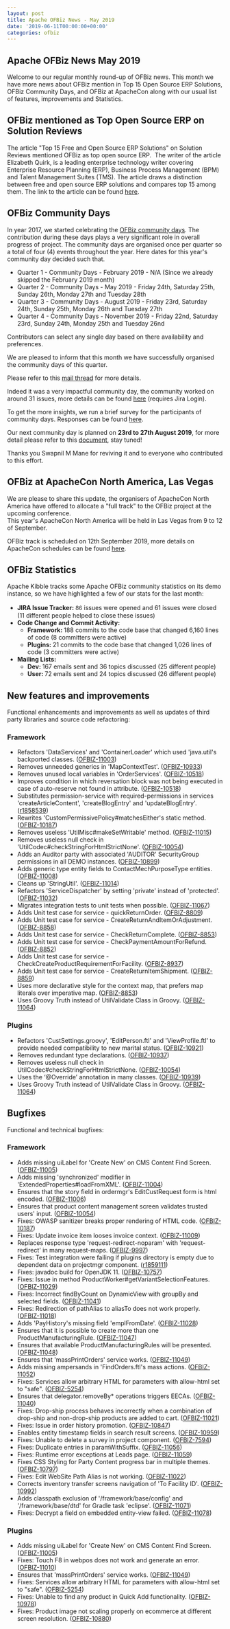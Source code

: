 ```yaml
---
layout: post
title: Apache OFBiz News - May 2019
date: '2019-06-11T00:00:00+00:00'
categories: ofbiz
---
```

<h2>Apache OFBiz News May 2019</h2> 
  <p>Welcome to our regular monthly round-up of OFBiz news. This month we have more news about OFBiz mention in Top 15 Open Source ERP Solutions, OFBiz Community Days, and OFBiz at ApacheCon along with our usual list of features, improvements and Statistics.</p> 
  <h2>OFBiz mentioned as Top Open Source ERP on Solution Reviews</h2> 
  <p>The article &quot;Top 15 Free and Open Source ERP Solutions&quot; on Solution Reviews mentioned OFBiz as top open source ERP.&nbsp; The writer of the article Elizabeth Quirk, is a leading enterprise technology writer covering Enterprise Resource Planning (ERP), Business Process Management (BPM) and Talent Management Suites (TMS). The article draws a distinction between free and open source ERP solutions and compares top 15 among them. The link to the article can be found <a href="https://solutionsreview.com/enterprise-resource-planning/top-15-free-and-open-source-erp-solutions/" target="_blank">here</a>.</p> 
  <h2>OFBiz Community Days</h2> 
  <p>In year 2017, we started celebrating the <a href="https://cwiki.apache.org/confluence/display/OFBIZ/OFBiz+Community+Days" target="_blank">OFBiz community days</a>. The contribution during these days plays a very significant role in overall progress of project. The community days are organised once per quarter so a total of four (4) events throughout the year. Here dates for this year's community day decided such that.</p> 
  <ul> 
    <li>Quarter 1 - Community Days - February 2019 - N/A (Since we already skipped the February 2019 month)</li> 
    <li>Quarter 2 - Community Days - May 2019 - Friday 24th, Saturday 25th, Sunday 26th, Monday 27th and Tuesday 28th</li> 
    <li>Quarter 3 - Community Days - August 2019 - Friday 23rd, Saturday 24th, Sunday 25th, Monday 26th and Tuesday 27th</li> 
    <li>Quarter 4 - Community Days - November 2019 - Friday 22nd, Saturday 23rd, Sunday 24th, Monday 25th and Tuesday 26nd</li> 
  </ul> 
  <p>Contributors can select any single day based on there availability and preferences.</p> 
  <p>We are pleased to inform that this month we have successfully organised the community days of this quarter.&nbsp;</p> 
  <p>Please refer to this <a href="https://markmail.org/thread/kc2pi3oib7tydt2y">mail thread</a>&nbsp;for more details.</p> 
  <p>Indeed it was a very impactful community day, the community worked on around 31 issues, more details can be found <a href="https://issues.apache.org/jira/secure/RapidBoard.jspa?rapidView=318&amp;projectKey=OFBIZ&amp;view=reporting&amp;chart=sprintRetrospective&amp;sprint=523">here</a> (requires Jira Login).</p> 
  <p>To get the more insights, we run a brief survey for the participants of community days. Responses can be found <a href="https://cwiki.apache.org/confluence/display/OFBIZ/May+2019+-+Community+Day+Survey">here</a>.</p> 
  <p>Our next community day is planned on <span><strong>23rd to <span><strong>27th <span><strong>August 2019</strong></span></strong></span></strong><span><span>, for more detail please refer to this <a href="https://cwiki.apache.org/confluence/display/OFBIZ/OFBiz+Community+Days+Dates">document</a>, stay tuned!</span></span></span></p> 
  <p>Thanks you Swapnil M Mane for reviving it and to everyone who contributed to this effort.</p> 
  <p> </p> 
  <h2>OFBiz at ApacheCon North America, Las Vegas</h2> 
  <p>We are please to share this update, the organisers of ApacheCon North America have offered to allocate a &quot;full track&quot; to the OFBiz project at the upcoming conference.<br />This year's ApacheCon North America will be held in Las Vegas from 9 to 12 of September.</p> 
  <p>OFBiz track is scheduled on 12th September 2019, more details on ApacheCon schedules can be found <a href="https://www.apachecon.com/acna19/schedule.html">here</a>.<br /></p> 
  <h2>OFBiz Statistics</h2> 
  <p>Apache Kibble tracks some Apache OFBiz community statistics on its demo instance, so we have highlighted a few of our stats for the last month:</p> 
  <ul> 
    <li><strong>JIRA Issue Tracker:</strong> <span style="color: #333333; font-family: &quot;Helvetica Neue&quot;, Helvetica, Arial, sans-serif; font-size: 14px; --darkreader-inline-color:#2a2f32;">86</span>&nbsp;issues were opened and 61 issues were closed (11 different people helped to close these issues)</li> 
    <li><strong>Code Change and Commit Activity:</strong> 
      <ul> 
        <li><strong>Framework: </strong>188 commits to the code base that changed 6,160 lines of code (8 committers were active)</li> 
        <li><strong>Plugins: </strong>21 commits to the code base that changed 1,026 lines of code (3 committers were active)</li> 
      </ul> 
    </li> 
    <li><strong>Mailing Lists:</strong> 
      <ul> 
        <li><strong>Dev: </strong>167 emails sent and 36 topics discussed (25 different people)</li> 
        <li><strong>User: </strong>72 emails sent and 24 topics discussed (26 different people)</li> 
      </ul> 
    </li> 
  </ul> 
  <p> </p> 
  <h2>New features and improvements</h2>Functional enhancements and improvements as well as updates of third party libraries and source code refactoring:
  
  
  
  
  
  
  
  <h3>Framework</h3> 
  <ul> 
    <li>Refactors 'DataServices' and 'ContainerLoader' which used 'java.util's backported classes. (<a href="https://issues.apache.org/jira/browse/OFBIZ-11003">OFBIZ-11003</a>)</li> 
    <li>Removes unneeded generics in 'MapContextTest'. (<a href="https://issues.apache.org/jira/browse/OFBIZ-10933">OFBIZ-10933</a>)</li> 
    <li>Removes unused local variables in 'OrderServices'. (<a href="https://issues.apache.org/jira/browse/OFBIZ-10518">OFBIZ-10518</a>)</li> 
    <li>Improves condition in which reversation block was not being executed in case of auto-reserve not found in attribute. (<a href="https://issues.apache.org/jira/browse/OFBIZ-10518">OFBIZ-10518</a>)</li> 
    <li>Substitutes permission-service with required-permissions in services 'createArticleContent', 'createBlogEntry' and 'updateBlogEntry'. (<a href="https://svn.apache.org/viewvc?view=revision&amp;revision=1858539">r1858539</a>)</li> 
    <li>Rewrites 'CustomPermissivePolicy#matchesEither's static method. (<a href="https://issues.apache.org/jira/browse/OFBIZ-10187">OFBIZ-10187</a>)</li> 
    <li>Removes useless 'UtilMisc#makeSetWritable' method. (<a href="https://issues.apache.org/jira/browse/OFBIZ-11015">OFBIZ-11015</a>)</li> 
    <li>Removes useless null check in 'UtilCodec#checkStringForHtmlStrictNone'. (<a href="https://issues.apache.org/jira/browse/OFBIZ-10054">OFBIZ-10054</a>)</li> 
    <li>Adds an Auditor party with associated 'AUDITOR' SecurityGroup permissions in all DEMO instances. (<a href="https://issues.apache.org/jira/browse/OFBIZ-10899">OFBIZ-10899</a>)</li> 
    <li>Adds generic type entity fields to ContactMechPurposeType entities. (<a href="https://issues.apache.org/jira/browse/OFBIZ-11008">OFBIZ-11008</a>)</li> 
    <li>Cleans up 'StringUtil'. (<a href="https://issues.apache.org/jira/browse/OFBIZ-11014">OFBIZ-11014</a>)</li> 
    <li>Refactors 'ServiceDispatcher' by setting 'private' instead of 'protected'. (<a href="https://issues.apache.org/jira/browse/OFBIZ-11032">OFBIZ-11032</a>)</li> 
    <li>Migrates integration tests to unit tests when possible. (<a href="https://issues.apache.org/jira/browse/OFBIZ-11067">OFBIZ-11067</a>)</li> 
    <li>Adds Unit test case for service - quickReturnOrder. (<a href="https://issues.apache.org/jira/browse/OFBIZ-8809">OFBIZ-8809</a>)</li> 
    <li>Adds Unit test case for service - CreateReturnAndItemOrAdjustment. (<a href="https://issues.apache.org/jira/browse/OFBIZ-8858">OFBIZ-8858</a>)</li> 
    <li>Adds Unit test case for service - CheckReturnComplete. (<a href="https://issues.apache.org/jira/browse/OFBIZ-8853">OFBIZ-8853</a>)</li> 
    <li>Adds Unit test case for service - CheckPaymentAmountForRefund. (<a href="https://issues.apache.org/jira/browse/OFBIZ-8852">OFBIZ-8852</a>)</li> 
    <li>Adds Unit test case for service - CheckCreateProductRequirementForFacility. (<a href="https://issues.apache.org/jira/browse/OFBIZ-8937">OFBIZ-8937</a>)</li> 
    <li>Adds Unit test case for service - CreateReturnItemShipment. (<a href="https://issues.apache.org/jira/browse/OFBIZ-8859">OFBIZ-8859</a>)</li> 
    <li>Uses more declarative style for the context map, that prefers map literals over imperative map. (<a href="https://issues.apache.org/jira/browse/OFBIZ-8853">OFBIZ-8853</a>)</li> 
    <li>Uses Groovy Truth instead of UtilValidate Class in Groovy. (<a href="https://issues.apache.org/jira/browse/OFBIZ-11064">OFBIZ-11064</a>)</li> 
  </ul> 
  <h3>Plugins</h3> 
  <ul> 
    <li>Refactors 'CustSettings.groovy', 'EditPerson.ftl' and 'ViewProfile.ftl' to provide needed compatibility to new marital status. (<a href="https://issues.apache.org/jira/browse/OFBIZ-10921">OFBIZ-10921</a>)</li> 
    <li>Removes redundant type declarations. (<a href="https://issues.apache.org/jira/browse/OFBIZ-10937">OFBIZ-10937</a>)</li> 
    <li>Removes useless null check in UtilCodec#checkStringForHtmlStrictNone. (<a href="https://issues.apache.org/jira/browse/OFBIZ-10054">OFBIZ-10054</a>)</li> 
    <li>Uses the ‘@Override’ annotation in many classes. (<a href="https://issues.apache.org/jira/browse/OFBIZ-10939">OFBIZ-10939</a>)</li> 
    <li>Uses Groovy Truth instead of UtilValidate Class in Groovy. (<a href="https://issues.apache.org/jira/browse/OFBIZ-11064">OFBIZ-11064</a>)</li> 
  </ul> 
  <h2>Bugfixes</h2>Functional and technical bugfixes:
  
  
  
  
  
  
  
  <h3>Framework</h3> 
  <ul> 
    <li>Adds missing uiLabel for 'Create New' on CMS Content Find Screen. (<a href="https://issues.apache.org/jira/browse/OFBIZ-11005">OFBIZ-11005</a>)</li> 
    <li>Adds missing 'synchronized' modifier in 'ExtendedProperties#loadFromXML'. (<a href="https://issues.apache.org/jira/browse/OFBIZ-11004">OFBIZ-11004</a>)</li> 
    <li>Ensures that the story field in ordermgr's EditCustRequest form is html encoded. (<a href="https://issues.apache.org/jira/browse/OFBIZ-11006">OFBIZ-11006</a>)</li> 
    <li>Ensures that product content management screen validates trusted users' input. (<a href="https://issues.apache.org/jira/browse/OFBIZ-10054">OFBIZ-10054</a>)</li> 
    <li>Fixes: OWASP sanitizer breaks proper rendering of HTML code. (<a href="https://issues.apache.org/jira/browse/OFBIZ-10187">OFBIZ-10187</a>)</li> 
    <li>Fixes: Update invoice item looses invoice context. (<a href="https://issues.apache.org/jira/browse/OFBIZ-11009">OFBIZ-11009</a>)</li> 
    <li>Replaces response type 'request-redirect-noparam' with 'request-redirect' in many request-maps. (<a href="https://issues.apache.org/jira/browse/OFBIZ-9997">OFBIZ-9997</a>)</li> 
    <li>Fixes: Test integration were failing if plugins directory is empty due to dependent data on projectmgr component. (<a href="https://svn.apache.org/viewvc?view=revision&amp;revision=1859111">r1859111</a>)</li> 
    <li>Fixes: javadoc build for OpenJDK 11. (<a href="https://issues.apache.org/jira/browse/OFBIZ-10757">OFBIZ-10757</a>)</li> 
    <li>Fixes: Issue in method ProductWorker#getVariantSelectionFeatures. (<a href="https://issues.apache.org/jira/browse/OFBIZ-11029">OFBIZ-11029</a>)</li> 
    <li>Fixes: Incorrect findByCount on DynamicView with groupBy and selected fields. (<a href="https://issues.apache.org/jira/browse/OFBIZ-11041">OFBIZ-11041</a>)</li> 
    <li>Fixes: Redirection of pathAlias to aliasTo does not work properly. (<a href="https://issues.apache.org/jira/browse/OFBIZ-11018">OFBIZ-11018</a>)</li> 
    <li>Adds 'PayHistory's missing field 'emplFromDate'. (<a href="https://issues.apache.org/jira/browse/OFBIZ-11028">OFBIZ-11028</a>)</li> 
    <li>Ensures that it is possible to create more than one ProductManufacturingRule. (<a href="https://issues.apache.org/jira/browse/OFBIZ-11047">OFBIZ-11047</a>)</li> 
    <li>Ensures that available ProductManufacturingRules will be presented. (<a href="https://issues.apache.org/jira/browse/OFBIZ-11048">OFBIZ-11048</a>)</li> 
    <li>Ensures that 'massPrintOrders' service works. (<a href="https://issues.apache.org/jira/browse/OFBIZ-11049">OFBIZ-11049</a>)</li> 
    <li>Adds missing ampersands in 'FindOrders.ftl's mass actions. (<a href="https://issues.apache.org/jira/browse/OFBIZ-11052">OFBIZ-11052</a>)</li> 
    <li>Fixes: Services allow arbitrary HTML for parameters with allow-html set to &quot;safe&quot;. (<a href="https://issues.apache.org/jira/browse/OFBIZ-5254">OFBIZ-5254</a>)</li> 
    <li>Ensures that delegator.removeBy* operations triggers EECAs. (<a href="https://issues.apache.org/jira/browse/OFBIZ-11040">OFBIZ-11040</a>)</li> 
    <li>Fixes: Drop-ship process behaves incorrectly when a combination of drop-ship and non-drop-ship products are added to cart. (<a href="https://issues.apache.org/jira/browse/OFBIZ-11021">OFBIZ-11021</a>)</li> 
    <li>Fixes: Issue in order history promotion. (<a href="https://issues.apache.org/jira/browse/OFBIZ-10847">OFBIZ-10847</a>)</li> 
    <li>Enables entity timestamp fields in search result screens. (<a href="https://issues.apache.org/jira/browse/OFBIZ-10959">OFBIZ-10959</a>)</li> 
    <li>Fixes: Unable to delete a survey in project component. (<a href="https://issues.apache.org/jira/browse/OFBIZ-7594">OFBIZ-7594</a>)</li> 
    <li>Fixes: Duplicate entries in paramWithSuffix. (<a href="https://issues.apache.org/jira/browse/OFBIZ-11056">OFBIZ-11056</a>)</li> 
    <li>Fixes: Runtime error exceptions at Leads page. (<a href="https://issues.apache.org/jira/browse/OFBIZ-11059">OFBIZ-11059</a>)</li> 
    <li>Fixes CSS Styling for Party Content progress bar in multiple themes. (<a href="https://issues.apache.org/jira/browse/OFBIZ-10797">OFBIZ-10797</a>)</li> 
    <li>Fixes: Edit WebSite Path Alias is not working. (<a href="https://issues.apache.org/jira/browse/OFBIZ-11022">OFBIZ-11022</a>)</li> 
    <li>Corrects inventory transfer screens navigation of 'To Facility ID'. (<a href="https://issues.apache.org/jira/browse/OFBIZ-10992">OFBIZ-10992</a>)</li> 
    <li>Adds classpath exclusion of '/framework/base/config' and '/framework/base/dtd' for Gradle task 'eclipse'. (<a href="https://issues.apache.org/jira/browse/OFBIZ-11071">OFBIZ-11071</a>)</li> 
    <li>Fixes: Decrypt a field on embedded entity-view failed. (<a href="https://issues.apache.org/jira/browse/OFBIZ-11078">OFBIZ-11078</a>)</li> 
  </ul> 
  <h3>Plugins</h3> 
  <ul> 
    <li>Adds missing uiLabel for 'Create New' on CMS Content Find Screen. (<a href="https://issues.apache.org/jira/browse/OFBIZ-11005">OFBIZ-11005</a>)</li> 
    <li>Fixes: Touch F8 in webpos does not work and generate an error. (<a href="https://issues.apache.org/jira/browse/OFBIZ-11010">OFBIZ-11010</a>)</li> 
    <li>Ensures that 'massPrintOrders' service works. (<a href="https://issues.apache.org/jira/browse/OFBIZ-11049">OFBIZ-11049</a>)</li> 
    <li>Fixes: Services allow arbitrary HTML for parameters with allow-html set to &quot;safe&quot;. (<a href="https://issues.apache.org/jira/browse/OFBIZ-5254">OFBIZ-5254</a>)</li> 
    <li>Fixes: Unable to find any product in Quick Add functionality. (<a href="https://issues.apache.org/jira/browse/OFBIZ-10978">OFBIZ-10978</a>)</li> 
    <li>Fixes: Product image not scaling properly on ecommerce at different screen resolution. (<a href="https://issues.apache.org/jira/browse/OFBIZ-10880">OFBIZ-10880</a>)</li> 
  </ul>
